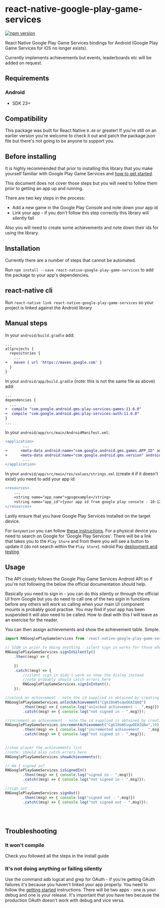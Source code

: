# react-native-google-play-game-services

[![npm version](https://img.shields.io/npm/v/react-native-google-play-game-services.svg?style=flat-square)](https://www.npmjs.com/package/react-native-google-play-game-services)

React Native Google Play Game Services bindings for Android (Google Play Game Services for iOS no longer exists).

Currently implements achievements but events, leaderboards etc will be added on request.

## Requirements

### Android

* SDK 23+

## Compatibility

This package was built for React Native `0.40` or greater! If you're still on an earlier version you're welcome to check it out and patch the package.json file but there's not going to be anyone to support you.

## Before installing

It is highly recommended that prior to installing this library that you make yourself familiar with Google Play Game Services and [how to get started](https://developers.google.com/games/services/android/quickstart). 

This document does not cover those steps but you will need to follow them prior to getting an app up and running.

There are two key steps in the process:
- Add a new game in the Google Play Console and note down your app id
- Link your app - if you don't follow this step correctly this library will silently fail

Also you will need to create some achievements and note down their ids for using the library.

## Installation

Currently there are a number of steps that cannot be automated.

Run `npm install --save react-native-google-play-game-services` to add the package to your app's dependencies.

## react-native cli

Run `react-native link react-native-google-play-game-services` so your project is linked against the Android library

## Manual steps

In your `android/build.gradle` add:

```diff
...
allprojects {
  repositories {
    ...
+   maven { url 'https://maven.google.com' }
  }
}
```

In your `android/app/build.gradle` (note: this is not the same file as above) add:

```diff
...
dependencies {
  ...
+  compile "com.google.android.gms:play-services-games:11.6.0"
+  compile "com.google.android.gms:play-services-auth:11.6.0"
}
...
```

In your `android/app/src/main/AndroidManifest.xml`:

```diff
<application>
        ...
+      <meta-data android:name="com.google.android.gms.games.APP_ID" android:value="@string/app_id" />
+      <meta-data android:name="com.google.android.gms.version" android:value="@integer/google_play_services_version"/>
        ...
</application>
```

In your `android/app/src/main/res/values/strings.xml` (create it if it doesn't exist) you need to add your app id:

```diff
<resources>
    ...
    <string name="app_name">gpsgexample</string>
    <string name="app_id">{your app id from google play console - 10-12 digit number}</string>
</resources>
```


Lastly ensure that you have Google Play Services installed on the target device.

For `Genymotion` you can follow [these instructions](http://stackoverflow.com/questions/20121883/how-to-install-google-play-services-in-a-genymotion-vm-with-no-drag-and-drop-su/20137324#20137324).
For a physical device you need to search on Google for 'Google Play Services'. There will be a link that takes you to the `Play Store` and from there you will see a button to update it (do not search within the `Play Store`).
ndroid Pay [deployment and testing](https://developers.google.com/android-pay/deployment).

## Usage

The API closely follows the Google Play Game Services Android API so if you're not following the below the official documentation should help.

Basically you need to sign in - you can do this silently or through the official UI from Google but you do need to call one of the two sigin in functions before any others will work so calling when your main UI component mounts is probably good practise. You may find if your app has been suspended it will also need to be called. How to deal with this I will leave as an exercise for the reader.

You can then assign achievements and show the achievement table. Simple.

```javascript
import RNGooglePlayGameServices from 'react-native-google-play-game-services';

// SIGN in prior to doing anything - silent sign in works for those who are already logged into google play gaming services
RNGooglePlayGameServices.signInSilently()
	.then((msg) => {
		
	})
	.catch((msg) => {
		//silent sign in didn't work so show the dialog instead
		//note probably should catch errors here
		RNGooglePlayGameServices.signInIntent();
	});

//unlock an achievement - note the id supplied is obtained by creating a new achievement in the play console
RNGooglePlayGameServices.unlockAchievement("CgkI8oW5sqwOEAIQAQ")
        .then((msg) => { console.log("unlocked achievement -  ",msg)})
        .catch((msg) => { console.log("not signed in - ",msg)});

//increment an achievement - note the id supplied is obtained by creating a new achievement in the play console
RNGooglePlayGameServices.incrementAchievement("CgkI8oW5sqwOEAIQAw",10)
        .then((msg) => { console.log("incremented achievement -  ",msg)})
		.catch((msg) => { console.log("not signed in - ",msg)});
		

//show player the achievements list 
//note: should also catch errors here
RNGooglePlayGameServices.showAchievements();		

// Am I signed in?
RNGooglePlayGameServices.isSignedIn()
        .then((msg) => { console.log("signed in - ",msg)})
        .catch((msg) => { console.log("not signed in - ",msg)});

//sign out 
RNGooglePlayGameServices.signOut()
        .then((msg) => { console.log("signed out - ",msg)})
		.catch((msg) => { console.log("not signed out - ",msg)});
		

		
```


## Troubleshooting

### It won't compile

Check you followed all the steps in the install guide

### It's not doing anything or failing silently

Use the command adb logcat and grep for OAuth - if you're getting OAuth failures it's because you haven't linked your app properly. You need to follow the [getting started](https://developers.google.com/games/services/android/quickstart) instructions. There will be two apps - one is your debug and one is your release. It's important that you have two because the production OAuth doesn't work with debug and vice versa.


  
